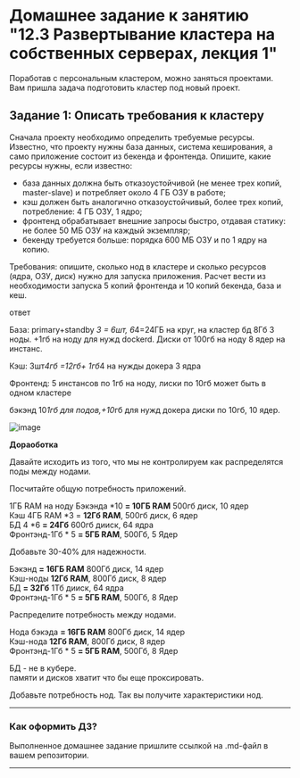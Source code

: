 # Домашнее задание к занятию "12.3 Развертывание кластера на собственных серверах, лекция 1"
Поработав с персональным кластером, можно заняться проектами. Вам пришла задача подготовить кластер под новый проект.

## Задание 1: Описать требования к кластеру
Сначала проекту необходимо определить требуемые ресурсы. Известно, что проекту нужны база данных, система кеширования, а само приложение состоит из бекенда и фронтенда. Опишите, какие ресурсы нужны, если известно:

* база данных должна быть отказоустойчивой (не менее трех копий, master-slave) и потребляет около 4 ГБ ОЗУ в работе;
* кэш должен быть аналогично отказоустойчивый, более трех копий, потребление: 4 ГБ ОЗУ, 1 ядро;
* фронтенд обрабатывает внешние запросы быстро, отдавая статику: не более 50 МБ ОЗУ на каждый экземпляр;
* бекенду требуется больше: порядка 600 МБ ОЗУ и по 1 ядру на копию.

Требования: опишите, сколько нод в кластере и сколько ресурсов (ядра, ОЗУ, диск) нужно для запуска приложения. Расчет вести из необходимости запуска 5 копий фронтенда и 10 копий бекенда, база и кеш.

ответ

База:
primary+standby *3 = 6шт, 6*4=24ГБ на круг, на кластер бд 8Гб 3 ноды. +1гб на ноду для нужд dockerd. Диски от 100гб на ноду
8 ядер на инстанс.

Кэш:
3шт*4гб =12гб+ 1гб*4 на нужды докера
3 ядра

Фронтенд:
5 инстансов по 1гб на ноду, лиски по 10гб может быть в одном кластере

бэкэнд
10*1гб для подов,+10*гб для нужд докера диски по 10гб, 10 ядер.

![image](https://user-images.githubusercontent.com/30965391/152577312-c7e82cb5-1ad8-4c54-a737-2996e8ac41b8.png)


**Дораоботка**

Давайте исходить из того, что мы не контролируем как распределятся поды между нодами.

Посчитайте общую потребность приложений.  

1ГБ RAM на ноду Бэкэнда *10 **= 10ГБ RAM** 500гб диск, 10 ядер  
Кэш 4ГБ RAM *3 = **12Гб RAM**, 500гб диск, 6 ядер  
БД 4 *6 **= 24Гб** 600гб дииск, 64 ядра  
Фронтэнд-1Гб * 5 **= 5ГБ RAM**, 500Гб, 5 Ядер  

Добавьте 30-40% для надежности.   

Бэкэнд **= 16ГБ RAM** 800Гб диск, 14 ядер  
Кэш-ноды **12Гб RAM**, 800Гб диск, 8 ядер  
БД  **= 32Гб** 1Тб дииск, 64 ядра  
Фронтэнд-1Гб * 5 **= 5ГБ RAM**, 500Гб, 8 Ядер  

Распределите потребность между нодами.  

Нода бэкэда **= 16ГБ RAM** 800Гб диск, 14 ядер  
Кэш-нода **12Гб RAM**, 800Гб диск, 8 ядер  
Фронтэнд-1Гб * 5 **= 5ГБ RAM**, 500Гб, 8 Ядер  

БД - не в кубере.  
памяти и дисков хватит что бы еще проксировать.  

Добавьте потребность нод.
Так вы получите характеристики нод.

---

### Как оформить ДЗ?

Выполненное домашнее задание пришлите ссылкой на .md-файл в вашем репозитории.

---
